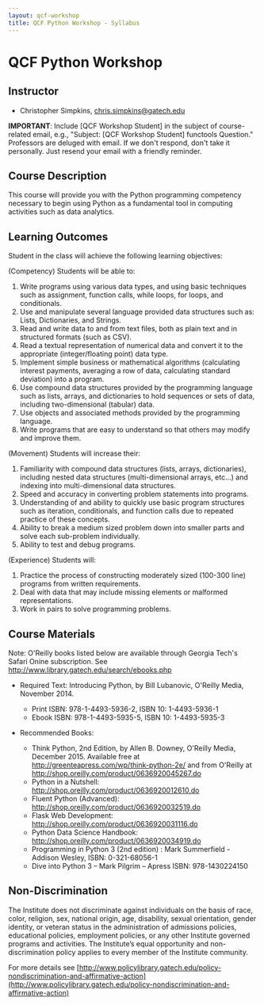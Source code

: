 ```yaml
---
layout: qcf-workshop
title: QCF Python Workshop - Syllabus
---
```


# QCF Python Workshop

## Instructor

* Christopher Simpkins, chris.simpkins@gatech.edu

**IMPORTANT**: Include [QCF Workshop Student] in the subject of course-related email, e.g., "Subject: [QCF Workshop Student] functools Question." Professors are deluged with email. If we don't respond, don't take it personally. Just resend your email with a friendly reminder.

## Course Description

This course will provide you with the Python programming competency necessary to begin using Python as a fundamental tool in computing activities such as data analytics.

## Learning Outcomes

Student in the class will achieve the following learning objectives:

(Competency) Students will be able to:

1. Write programs using various data types, and using basic techniques such as assignment, function calls, while loops, for loops, and conditionals.
2. Use and manipulate several language provided data structures such as: Lists, Dictionaries, and Strings.
3. Read and write data to and from text files, both as plain text and in structured formats (such as CSV).
4. Read a textual representation of numerical data and convert it to the appropriate (integer/floating point) data type.
5. Implement simple business or mathematical algorithms (calculating interest payments, averaging a row of data, calculating standard deviation) into a program.
6. Use compound data structures provided by the programming language such as lists, arrays, and dictionaries to hold sequences or sets of data, including two-dimensional (tabular) data.
7. Use objects and associated methods provided by the programming language.
8. Write programs that are easy to understand so that others may modify and improve them.

(Movement) Students will increase their:

1. Familiarity with compound data structures (lists, arrays, dictionaries), including nested data structures (multi-dimensional arrays, etc...) and indexing into multi-dimensional data structures.
2. Speed and accuracy in converting problem statements into programs.
3. Understanding of and ability to quickly use basic program structures such as iteration, conditionals, and function calls due to repeated practice of these concepts.
4. Ability to break a medium sized problem down into smaller parts and solve each sub-problem individually.
5. Ability to test and debug programs.

(Experience) Students will:

1. Practice the process of constructing moderately sized (100-300 line) programs from written requirements.
2. Deal with data that may include missing elements or malformed representations.
3. Work in pairs to solve programming problems.

## Course Materials

Note: O'Reilly books listed below are available through Georgia Tech's Safari Onine subscription. See http://www.library.gatech.edu/search/ebooks.php

* Required Text: Introducing Python, by Bill Lubanovic, O'Reilly Media, November 2014.

  * Print ISBN: 978-1-4493-5936-2,  ISBN 10: 1-4493-5936-1
  * Ebook ISBN: 978-1-4493-5935-5,  ISBN 10: 1-4493-5935-3

* Recommended Books:

  * Think Python, 2nd Edition, by Allen B. Downey, O'Reilly Media, December 2015. Available free at http://greenteapress.com/wp/think-python-2e/ and from O'Reilly at http://shop.oreilly.com/product/0636920045267.do
  * Python in a Nutshell: http://shop.oreilly.com/product/0636920012610.do
  * Fluent Python (Advanced): http://shop.oreilly.com/product/0636920032519.do
  * Flask Web Development: http://shop.oreilly.com/product/0636920031116.do
  * Python Data Science Handbook: http://shop.oreilly.com/product/0636920034919.do
  * Programming in Python 3 (2nd edition) : Mark Summerfield - Addison Wesley, ISBN: 0-321-68056-1
  * Dive into Python 3 – Mark Pilgrim – Apress ISBN: 978-1430224150

## Non-Discrimination

The Institute does not discriminate against individuals on the basis of race, color, religion, sex, national origin, age, disability, sexual orientation, gender identity, or veteran status in the administration of admissions policies, educational policies, employment policies, or any other Institute governed programs and activities. The Institute’s equal opportunity and non-discrimination policy applies to every member of the Institute community.

For more details see [http://www.policylibrary.gatech.edu/policy-nondiscrimination-and-affirmative-action](http://www.policylibrary.gatech.edu/policy-nondiscrimination-and-affirmative-action)
